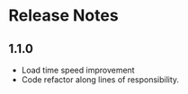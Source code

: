 # Release Notes

## 1.1.0
- Load time speed improvement
- Code refactor along lines of responsibility.